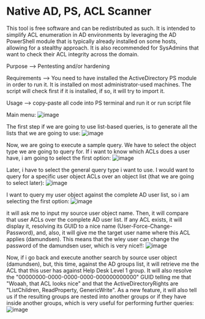 # Native AD, PS, ACL Scanner

This tool is free software and can be redistributed as such. It is intended to simplify ACL enumeration in AD environments by leveraging the AD PowerShell module that is typically already installed on some hosts, allowing for a stealthy approach. It is also recommended for SysAdmins that want to check their ACL integrity across the domain.

Purpose --> Pentesting and/or hardening

Requirements --> You need to have installed the ActiveDirectory PS module in order to run it. It is installed on most administrator-used machines. The script will check first if it is installed, if so, it will try to import it.

Usage --> copy-paste all code into PS terminal and run it or run script file

Main menu:
![image](https://github.com/gonofrei/nativeadpsaclscanner/assets/64318563/e7bfaed3-645b-4b50-bb34-0bc67022ec79)

The first step if we are going to use list-based queries, is to generate all the lists that we are going to use:
![image](https://github.com/gonofrei/nativeadpsaclscanner/assets/64318563/0c307d21-e7c0-4b20-9388-680136a63bd6)

Now, we are going to execute a sample query. We have to select the object type we are going to query for. If i want to know which ACLs does a user have, i am going to select the first option:
![image](https://github.com/gonofrei/nativeadpsaclscanner/assets/64318563/9d995c93-a286-4227-a772-b57a979f4c48)

Later, i have to select the general query type i want to use. I would want to query for a specific user object ACLs over an object list (that we are going to select later):
![image](https://github.com/gonofrei/nativeadpsaclscanner/assets/64318563/11c9980f-03f2-45c1-83ac-c16a349bec99)

I want to query my user object against the complete AD user list, so i am selecting the first option:
![image](https://github.com/gonofrei/nativeadpsaclscanner/assets/64318563/e54a0c28-f3e0-4567-9bed-e1faec45722c)

it will ask me to input my source user object name. Then, it will compare that user ACLs over the complete AD user list. If any ACL exists, it will display it, resolving its GUID to a nice name (User-Force-Change-Password), and, also, it will give me the target user name where this ACL applies (damundsen). This means that the wley user can change the password of the damundsen user, which is very nice!!:
![image](https://github.com/gonofrei/nativeadpsaclscanner/assets/64318563/d76b4c02-e8d2-41cb-aec4-6f6d5f1e60f2)

Now, if i go back and execute another search by source user object (damundsen), but, this time, against the AD groups list, it will retrieve me the ACL that this user has against Help Desk Level 1 group. It will also resolve the "00000000-0000-0000-0000-000000000000" GUID telling me that "Woaah, that ACL looks nice" and that the ActiveDirectoryRights are "ListChildren, ReadProperty, GenericWrite". As a new feature, it will also tell us if the resulting groups are nested into another groups or if they have inside another groups, which is very useful for performing further queries:
![image](https://github.com/gonofrei/nativeadpsaclscanner/assets/64318563/68206206-ec8d-408c-890b-d6e85ea470c4)











